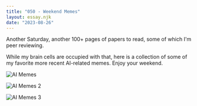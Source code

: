 ```yaml
---
title: "050 - Weekend Memes"
layout: essay.njk
date: "2023-08-26"
---
```


Another Saturday, another 100+ pages of papers to read, some of which I'm peer reviewing.

While my brain cells are occupied with that, here is a collection of some of my favorite more recent AI-related memes. Enjoy your weekend.

![AI Memes](https://pbs.twimg.com/media/GZ4kbAsXIAAIRIg?format=jpg&name=medium)

![AI Memes 2](https://pbs.twimg.com/media/GdQFXrJWgAA8pCX?format=jpg&name=900x900)

![AI Memes 3](https://eldig.psu.edu/wp-content/uploads/2023/09/Untitled.png)